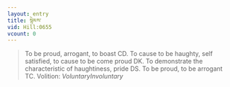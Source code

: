```yaml
---
layout: entry
title: སྙེམས་
vid: Hill:0655
vcount: 0
---
```

> To be proud, arrogant, to boast CD\. To cause to be haughty, self satisfied, to cause to be come proud DK\. To demonstrate the characteristic of haughtiness, pride DS\. To be proud, to be arrogant TC\.
> Volition: _VoluntaryInvoluntary_


